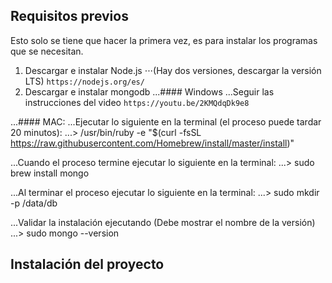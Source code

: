 ## Requisitos previos

Esto solo se tiene que hacer la primera vez, es para instalar los programas que se necesitan.
1. Descargar e instalar Node.js
⋅⋅⋅(Hay dos versiones, descargar la versión LTS) `https://nodejs.org/es/`
2. Descargar e instalar mongodb
...#### Windows
...Seguir las instrucciones del video `https://youtu.be/2KMQdqDk9e8`

...#### MAC:
...Ejecutar lo siguiente en la terminal (el proceso puede tardar 20 minutos):
...> /usr/bin/ruby -e "$(curl -fsSL https://raw.githubusercontent.com/Homebrew/install/master/install)"

...Cuando el proceso termine ejecutar lo siguiente en la terminal:
...> sudo brew install mongo

...Al terminar el proceso ejecutar lo siguiente en la terminal:
...> sudo mkdir -p /data/db

...Validar la instalación ejecutando (Debe mostrar el nombre de la versión)
...> sudo mongo --version

## Instalación del proyecto